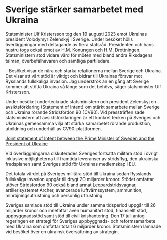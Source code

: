 # Sverige stärker samarbetet med Ukraina

Statsminister Ulf Kristersson tog den 19 augusti 2023 emot Ukrainas president Volodymyr Zelenskyj i Sverige. Under besöket hölls överläggningar med deltagande av flera statsråd. Presidenten och hans hustru togs också emot av H.M. Konungen och H.M. Drottningen. Statsministern stod vidare värd för möten med bland andra Riksdagens talman, överbefälhavaren och samtliga partiledare.

– Besöket visar de nära och starka relationerna mellan Sverige och Ukraina. Det visar att vårt stöd är viktigt och bidrar till Ukrainas försvar mot Rysslands fullskaliga invasion. Jag underströk än en gång att Sverige kommer att stötta Ukraina så länge som det behövs, säger statsminister Ulf Kristersson.

Under besöket undertecknade statsministern och president Zelenskyj en avsiktsförklaring (Statement of Intent) om stärkt samarbete mellan Sverige och Ukraina rörande Stridsfordon 90 (CV90). Vid pressträffen sade statsministern att avsiktsförklaringen är ett konkret tecken på Sveriges och Ukrainas gemensamma vilja att stärka samarbetet rörande produktion, utbildning och underhåll av CV90-plattformen.

[Joint statement of Intent between the Prime Minister of Sweden and the President of Ukraine](https://www.government.se/statements/2023/08/joint-statement-of-intent-between-the-prime-minister-of-sweden-and-the-president-of-ukraine/)

Vid överläggningarna diskuterades Sveriges fortsatta militära stöd i övrigt inklusive möjligheterna till framtida leveranser av stridsflyg, den ukrainska fredsplanen samt Sveriges stöd för Ukrainas medlemskap i EU.

Det totala värdet på Sveriges militära stöd till Ukraina sedan Rysslands fullskaliga invasion uppgår till drygt 20 miljarder kronor. Stödet omfattar utöver Stridsfordon 90 också bland annat Leopardstridsvagnar, artillerisystemet Archer, avancerade luftvärnssystem, ammunition, minröjningsutrustning och personlig utrustning.

Sveriges samlade stöd till Ukraina under samma tidsperiod uppgår till 26 miljarder kronor och innefattar även humanitärt stöd, finansiellt stöd, uppbyggnadsstöd samt stöd till civil krishantering. Den 17 juli antog regeringen en strategi för Sveriges uppbyggnads- och reformsamarbete med Ukraina som omfattar totalt 6 miljarder kronor. Statsministern lämnade vid besöket över en ukrainsk översättning av strategin.
